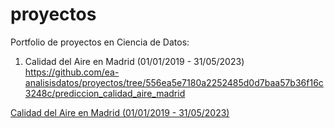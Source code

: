 # proyectos
Portfolio de proyectos en Ciencia de Datos:
1. Calidad del Aire en Madrid (01/01/2019 - 31/05/2023)
   https://github.com/ea-analisisdatos/proyectos/tree/556ea5e7180a2252485d0d7baa57b36f16c3248c/prediccion_calidad_aire_madrid

[Calidad del Aire en Madrid (01/01/2019 - 31/05/2023)](https://github.com/ea-analisisdatos/proyectos/tree/556ea5e7180a2252485d0d7baa57b36f16c3248c/prediccion_calidad_aire_madrid/ "Calidad del Aire en Madrid (01/01/2019 - 31/05/2023)")
